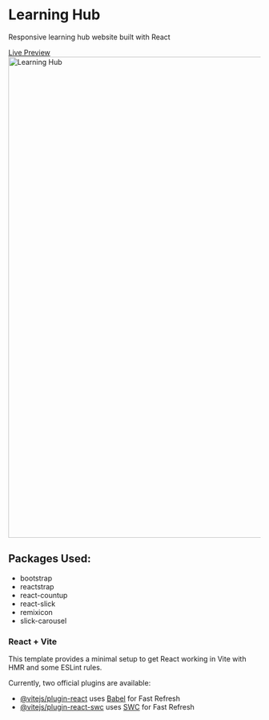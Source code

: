 # Learning Hub
Responsive learning hub website built with React

[Live Preview](https://cerulean-bublanina-d37c66.netlify.app/)
<img width="960" alt="Learning Hub" src="https://github.com/abitewaddisu/Learning-Hub/assets/104774854/4def400f-9141-40f3-a02b-03f08b8ec08d">

## Packages Used:
- bootstrap
- reactstrap
- react-countup
- react-slick
- remixicon
- slick-carousel

### React + Vite

This template provides a minimal setup to get React working in Vite with HMR and some ESLint rules.

Currently, two official plugins are available:

- [@vitejs/plugin-react](https://github.com/vitejs/vite-plugin-react/blob/main/packages/plugin-react/README.md) uses [Babel](https://babeljs.io/) for Fast Refresh
- [@vitejs/plugin-react-swc](https://github.com/vitejs/vite-plugin-react-swc) uses [SWC](https://swc.rs/) for Fast Refresh
